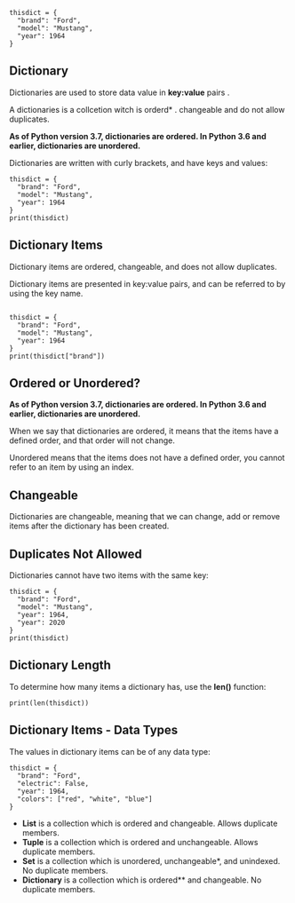 ```
thisdict = {
  "brand": "Ford",
  "model": "Mustang",
  "year": 1964
}

```

## Dictionary

Dictionaries are used to store data value in **key:value** pairs .

A dictionaries is a collcetion witch is orderd* . changeable and do not allow duplicates.

**As of Python version 3.7, dictionaries are ordered. In Python 3.6 and earlier, dictionaries are unordered.**

Dictionaries are written with curly brackets, and have keys and values:
```
thisdict = {
  "brand": "Ford",
  "model": "Mustang",
  "year": 1964
}
print(thisdict)

```

## Dictionary Items

Dictionary items are ordered, changeable, and does not allow duplicates.

Dictionary items are presented in key:value pairs, and can be referred to by using the key name.

```

thisdict = {
  "brand": "Ford",
  "model": "Mustang",
  "year": 1964
}
print(thisdict["brand"])

```

## Ordered or Unordered?

**As of Python version 3.7, dictionaries are ordered. In Python 3.6 and earlier, dictionaries are unordered.**

When we say that dictionaries are ordered, it means that the items have a defined order, and that order will not change.

Unordered means that the items does not have a defined order, you cannot refer to an item by using an index.

## Changeable

Dictionaries are changeable, meaning that we can change, add or remove items after the dictionary has been created.

## Duplicates Not Allowed

Dictionaries cannot have two items with the same key:

```
thisdict = {
  "brand": "Ford",
  "model": "Mustang",
  "year": 1964,
  "year": 2020
}
print(thisdict)

```

## Dictionary Length

To determine how many items a dictionary has, use the **len()** function:

```
print(len(thisdict))

```

## Dictionary Items - Data Types

The values in dictionary items can be of any data type:

```
thisdict = {
  "brand": "Ford",
  "electric": False,
  "year": 1964,
  "colors": ["red", "white", "blue"]
}

```

* **List** is a collection which is ordered and changeable. Allows duplicate members.
* **Tuple** is a collection which is ordered and unchangeable. Allows duplicate members.
* **Set** is a collection which is unordered, unchangeable*, and unindexed. No duplicate members.
* **Dictionary** is a collection which is ordered** and changeable. No duplicate members.